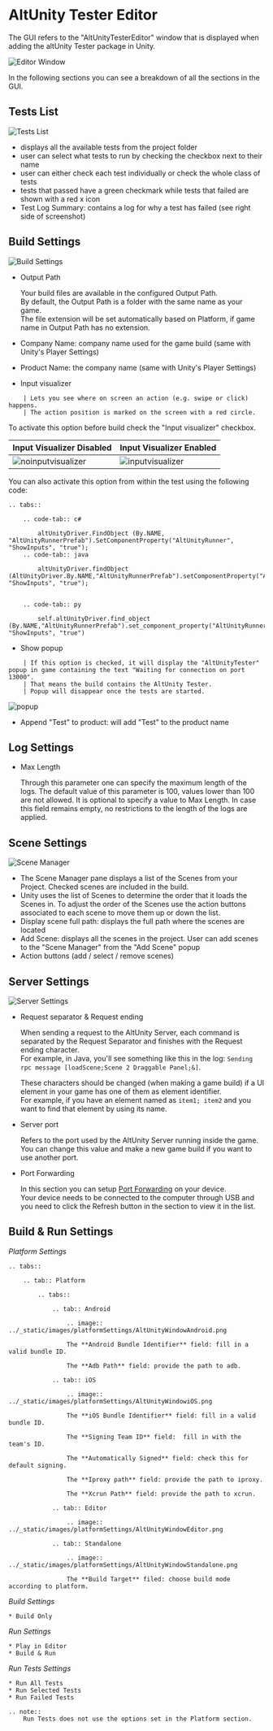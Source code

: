 # AltUnity Tester Editor

The GUI refers to the "AltUnityTesterEditor" window that is displayed when adding the altUnity Tester package in Unity.

![Editor Window](../_static/images/altUnityTesterWindow/EditorWindow.png)

In the following sections you can see a breakdown of all the sections in the GUI.

## Tests List

![Tests List](../_static/images/altUnityTesterWindow/TestsList.png)

* displays all the available tests from the project folder
* user can select what tests to run by checking the checkbox next to their name
* user can either check each test individually or check the whole class of tests
* tests that passed have a green checkmark while tests that failed are shown with a red x icon
* Test Log Summary: contains a log for why a test has failed (see right side of screenshot)

## Build Settings

![Build Settings](../_static/images/altUnityTesterWindow/BuildSettings.png)

* Output Path

    Your build files are available in the configured Output Path.  
    By default, the Output Path is a folder with the same name as your game.  
    The file extension will be set automatically based on Platform, if game name in Output Path has no extension.

* Company Name: company name used for the game build (same with Unity's Player Settings)
* Product Name: the company name (same with Unity's Player Settings)
* Input visualizer

```eval_rst
    | Lets you see where on screen an action (e.g. swipe or click) happens. 
    | The action position is marked on the screen with a red circle.
```
To activate this option before build check the "Input visualizer" checkbox.

|     Input Visualizer Disabled     |     Input Visualizer Enabled    |
| ---------------------------------- | ----------------------------- | 
|   ![noinputvisualizer](../_static/images/noinpv.gif)   |   ![inputvisualizer](../_static/images/inpv.gif)  |

You can also activate this option from within the test using the following code:

```eval_rst
.. tabs::

    .. code-tab:: c#

        altUnityDriver.FindObject (By.NAME, "AltUnityRunnerPrefab").SetComponentProperty("AltUnityRunner", "ShowInputs", "true");
    .. code-tab:: java

        altUnityDriver.findObject (AltUnityDriver.By.NAME,"AltUnityRunnerPrefab").setComponentProperty("AltUnityRunner", "ShowInputs", "true");


    .. code-tab:: py

        self.altUnityDriver.find_object (By.NAME,"AltUnityRunnerPrefab").set_component_property("AltUnityRunner", "ShowInputs", "true")
```

* Show popup

```eval_rst
    | If this option is checked, it will display the "AltUnityTester" popup in game containing the text "Waiting for connection on port 13000". 
    | That means the build contains the AltUnity Tester. 
    | Popup will disappear once the tests are started.
```

![popup](../_static/images/AltUnityTesterPopup.png)

* Append "Test" to product: will add "Test" to the product name

## Log Settings

* Max Length

    Through this parameter one can specify the maximum length of the logs. The default value of this
    parameter is 100, values lower than 100 are not allowed.
    It is optional to specify a value to Max Length. In case this field remains empty, no restrictions
    to the length of the logs are applied.

## Scene Settings

![Scene Manager](../_static/images/altUnityTesterWindow/SceneManager.png)

* The Scene Manager pane displays a list of the Scenes from your Project. Checked scenes are included in the build.
* Unity uses the list of Scenes to determine the order that it loads the Scenes in. To adjust the order of the Scenes use the action buttons associated to each scene to move them up or down the list.
* Display scene full path: displays the full path where the scenes are located
* Add Scene: displays all the scenes in the project. User can add scenes to the "Scene Manager" from the "Add Scene" popup
* Action buttons (add / select / remove scenes)



## Server Settings

![Server Settings](../_static/images/altUnityTesterWindow/ServerSettings.png)

* Request separator & Request ending

    When sending a request to the AltUnity Server, each command is separated by the Request Separator and finishes with the Request ending character.  
        For example, in Java, you'll see something like this in the log: `Sending rpc message [loadScene;Scene 2 Draggable Panel;&]`.

    These characters should be changed (when making a game build) if a UI element in your game has one of them as element identifier.  
    For example, if you have an element named as `item1; item2` and you want to find that element by using its name.

* Server port

    Refers to the port used by the AltUnity Server running inside the game.  
    You can change this value and make a new game build if you want to use another port.

* Port Forwarding
    
    In this section you can setup [Port Forwarding](advanced-usage.html#what-is-port-forwarding-and-when-to-use-it) on your device.  
    Your device needs to be connected to the computer through USB and you need to click the Refresh button in the section to view it in the list.

## Build & Run Settings

*Platform Settings*

```eval_rst
.. tabs::

    .. tab:: Platform

        .. tabs::

            .. tab:: Android

                .. image:: ../_static/images/platformSettings/AltUnityWindowAndroid.png

                The **Android Bundle Identifier** field: fill in a valid bundle ID.

                The **Adb Path** field: provide the path to adb.

            .. tab:: iOS

                .. image:: ../_static/images/platformSettings/AltUnityWindowiOS.png

                The **iOS Bundle Identifier** field: fill in a valid bundle ID.

                The **Signing Team ID** field:  fill in with the team's ID.

                The **Automatically Signed** field: check this for default signing.

                The **Iproxy path** field: provide the path to iproxy.

                The **Xcrun Path** field: provide the path to xcrun.

            .. tab:: Editor

                .. image:: ../_static/images/platformSettings/AltUnityWindowEditor.png

            .. tab:: Standalone

                .. image:: ../_static/images/platformSettings/AltUnityWindowStandalone.png

                The **Build Target** filed: choose build mode according to platform.

```

*Build Settings*

    * Build Only

*Run Settings*

    * Play in Editor
    * Build & Run 

*Run Tests Settings*

    * Run All Tests
    * Run Selected Tests
    * Run Failed Tests 

```eval_rst
.. note::
    Run Tests does not use the options set in the Platform section.
```

